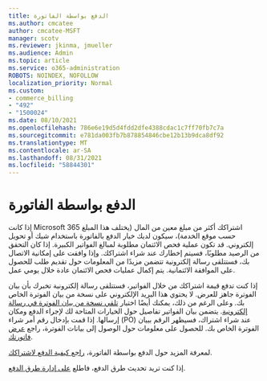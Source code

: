```yaml
---
title: الدفع بواسطة الفاتورة
ms.author: cmcatee
author: cmcatee-MSFT
manager: scotv
ms.reviewer: jkinma, jmueller
ms.audience: Admin
ms.topic: article
ms.service: o365-administration
ROBOTS: NOINDEX, NOFOLLOW
localization_priority: Normal
ms.custom:
- commerce_billing
- "492"
- "1500024"
ms.date: 08/10/2021
ms.openlocfilehash: 786e6e19d5d4fdd2dfe4388cdac1c7ff70fb7c7a
ms.sourcegitcommit: e781da003fb7b878854846cbe12b13b9dca8df92
ms.translationtype: MT
ms.contentlocale: ar-SA
ms.lasthandoff: 08/31/2021
ms.locfileid: "58844301"
---
```

# <a name="pay-by-invoice"></a>الدفع بواسطة الفاتورة

إذا كانت Microsoft 365 اشتراكك أكثر من مبلغ معين من المال (يختلف هذا المبلغ حسب موقع الخدمة)، سيكون لديك خيار الدفع بالفاتورة باستخدام شيك أو تحويل إلكتروني. قد تكون عملية فحص الائتمان مطلوبة لمبالغ الفواتير الكبيرة. إذا كان التحقق من الرصيد مطلوبًا، فسيتم إخطارك عند شراء اشتراكك. وإذا وافقت على إمكانية الاتصال بك، فستتلقى رسالة إلكترونية تتضمن مزيدًا من المعلومات حول تقديم طلب للحصول على الموافقة الائتمانية. يتم إكمال عمليات فحص الائتمان عادة خلال يومي عمل.

إذا كنت تدفع قيمة اشتراكك من خلال الفواتير، فستتلقى رسالة إلكترونية تخبرك بأن بيان الفوترة جاهز للعرض. لا يحتوي هذا البريد الإلكتروني على نسخة من بيان الفوترة الخاص بك. وعلى الرغم من ذلك، يمكنك أيضًا اختيار [تلقي نسخة من بيان الفوترة في رسالة إلكترونية](https://docs.microsoft.com/microsoft-365/commerce/billing-and-payments/view-your-bill-or-invoice.md#receive-a-copy-of-your-billing-statement-in-email). يتضمن بيان الفواتير تفاصيل حول الخيارات المتاحة لك لإجراء الدفع ومكان إرسالها. إذا قمت بإدخال رقم أمر شراء (PO) عند شراء اشتراك، فسيظهر الرقم ببيان الفوترة الخاص بك. للحصول على معلومات حول الوصول إلى بيانات الفوترة، راجع [عرض فاتورتك](https://docs.microsoft.com/microsoft-365/commerce/billing-and-payments/view-your-bill-or-invoice).

لمعرفة المزيد حول الدفع بواسطة الفاتورة، [راجع كيفية الدفع لاشتراكك](https://docs.microsoft.com/microsoft-365/commerce/billing-and-payments/pay-for-your-subscription).

إذا كنت تريد تحديث طرق الدفع، فاطلع [على إدارة طرق الدفع](https://docs.microsoft.com/microsoft-365/commerce/billing-and-payments/manage-payment-methods).